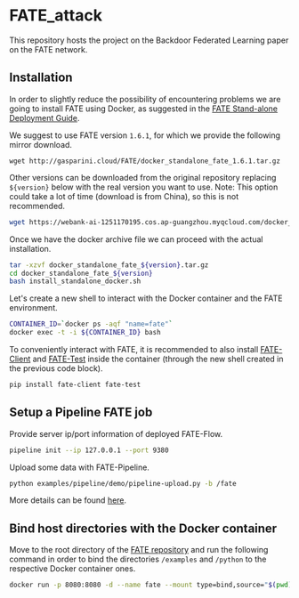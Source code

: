 # FATE_attack

This repository hosts the project on the Backdoor Federated Learning paper on the FATE network.

## Installation

In order to slightly reduce the possibility of encountering problems we are going to install FATE using Docker, as suggested in the [FATE Stand-alone Deployment Guide](https://github.com/FederatedAI/FATE/blob/master/standalone-deploy/README.md).

We suggest to use FATE version `1.6.1`, for which we provide the following mirror download.

```
wget http://gasparini.cloud/FATE/docker_standalone_fate_1.6.1.tar.gz
```

Other versions can be downloaded from the original repository replacing `${version}` below with the real version you want to use.
Note: This option could take a lot of time (download is from China), so this is not recommended.

```bash
wget https://webank-ai-1251170195.cos.ap-guangzhou.myqcloud.com/docker_standalone_fate_${version}.tar.gz
```

Once we have the docker archive file we can proceed with the actual installation.

```bash
tar -xzvf docker_standalone_fate_${version}.tar.gz
cd docker_standalone_fate_${version}
bash install_standalone_docker.sh
```

Let's create a new shell to interact with the Docker container and the FATE environment.

```bash
CONTAINER_ID=`docker ps -aqf "name=fate"`
docker exec -t -i ${CONTAINER_ID} bash
```

To conveniently interact with FATE, it is recommended to also install [FATE-Client](https://github.com/FederatedAI/FATE/blob/master/python/fate_client) and [FATE-Test](https://github.com/FederatedAI/FATE/blob/master/python/fate_test) inside the container (through the new shell created in the previous code block).

```bash
pip install fate-client fate-test
```

## Setup a Pipeline FATE job

Provide server ip/port information of deployed FATE-Flow.

```bash
pipeline init --ip 127.0.0.1 --port 9380
```

Upload some data with FATE-Pipeline.

```bash
python examples/pipeline/demo/pipeline-upload.py -b /fate
```

More details can be found [here](https://github.com/FederatedAI/FATE/blob/master/examples/pipeline/README.rst).

## Bind host directories with the Docker container

Move to the root directory of the [FATE repository](https://github.com/FederatedAI/FATE) and run the following command in order to bind the directories `/examples` and `/python` to the respective Docker container ones.

```bash
docker run -p 8080:8080 -d --name fate --mount type=bind,source="$(pwd)/examples,target=/fate/examples" --mount type=bind,source="$(pwd)/python,target=/fate/python" fate:1.6.1
```
